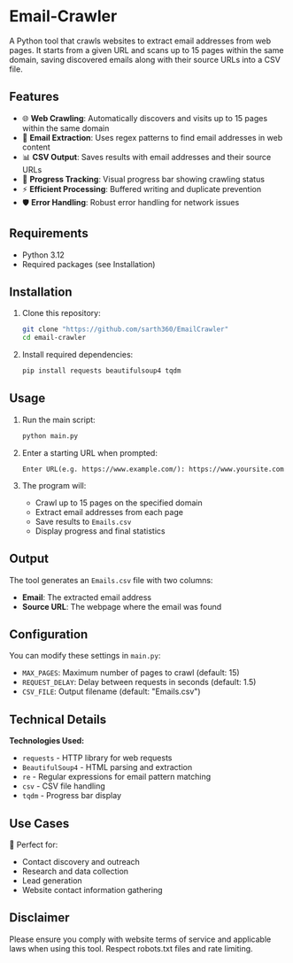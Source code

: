 # Email-Crawler
A Python tool that crawls websites to extract email addresses from web pages. It starts from a given URL and scans up to 15 pages within the same domain, saving discovered emails along with their source URLs into a CSV file.

## Features

- 🌐 **Web Crawling**: Automatically discovers and visits up to 15 pages within the same domain
- 📧 **Email Extraction**: Uses regex patterns to find email addresses in web content
- 📊 **CSV Output**: Saves results with email addresses and their source URLs
- 🚀 **Progress Tracking**: Visual progress bar showing crawling status
- ⚡ **Efficient Processing**: Buffered writing and duplicate prevention
- 🛡️ **Error Handling**: Robust error handling for network issues

## Requirements

- Python 3.12
- Required packages (see Installation)

## Installation

1. Clone this repository:
   ```bash
   git clone "https://github.com/sarth360/EmailCrawler"
   cd email-crawler
   ```

2. Install required dependencies:
   ```bash
   pip install requests beautifulsoup4 tqdm
   ```

## Usage

1. Run the main script:
   ```bash
   python main.py
   ```

2. Enter a starting URL when prompted:
   ```
   Enter URL(e.g. https://www.example.com/): https://www.yoursite.com
   ```

3. The program will:
   - Crawl up to 15 pages on the specified domain
   - Extract email addresses from each page
   - Save results to `Emails.csv`
   - Display progress and final statistics

## Output

The tool generates an `Emails.csv` file with two columns:
- **Email**: The extracted email address
- **Source URL**: The webpage where the email was found

## Configuration

You can modify these settings in `main.py`:
- `MAX_PAGES`: Maximum number of pages to crawl (default: 15)
- `REQUEST_DELAY`: Delay between requests in seconds (default: 1.5)
- `CSV_FILE`: Output filename (default: "Emails.csv")

## Technical Details

**Technologies Used:**
- `requests` - HTTP library for web requests
- `BeautifulSoup4` - HTML parsing and extraction
- `re` - Regular expressions for email pattern matching
- `csv` - CSV file handling
- `tqdm` - Progress bar display

## Use Cases

📧 Perfect for:
- Contact discovery and outreach
- Research and data collection
- Lead generation
- Website contact information gathering

## Disclaimer

Please ensure you comply with website terms of service and applicable laws when using this tool. Respect robots.txt files and rate limiting.
